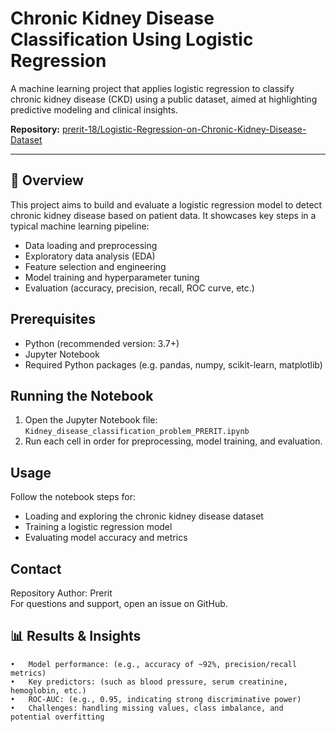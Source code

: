 # Chronic Kidney Disease Classification Using Logistic Regression

A machine learning project that applies logistic regression to classify chronic kidney disease (CKD) using a public dataset, aimed at highlighting predictive modeling and clinical insights.

**Repository:** [prerit-18/Logistic-Regression-on-Chronic-Kidney-Disease-Dataset](https://github.com/prerit-18/Logistic-Regression-on-Chronic-Kidney-Disease-Dataset)

---

## 📌 Overview

This project aims to build and evaluate a logistic regression model to detect chronic kidney disease based on patient data. It showcases key steps in a typical machine learning pipeline:

- Data loading and preprocessing  
- Exploratory data analysis (EDA)  
- Feature selection and engineering  
- Model training and hyperparameter tuning  
- Evaluation (accuracy, precision, recall, ROC curve, etc.)

## Prerequisites
- Python (recommended version: 3.7+)
- Jupyter Notebook
- Required Python packages (e.g. pandas, numpy, scikit-learn, matplotlib)

## Running the Notebook
1. Open the Jupyter Notebook file: `Kidney_disease_classification_problem_PRERIT.ipynb`
2. Run each cell in order for preprocessing, model training, and evaluation.

## Usage
Follow the notebook steps for:
- Loading and exploring the chronic kidney disease dataset
- Training a logistic regression model
- Evaluating model accuracy and metrics

## Contact
Repository Author: Prerit  
For questions and support, open an issue on GitHub.

## 📊 Results & Insights
	•	Model performance: (e.g., accuracy of ~92%, precision/recall metrics)
	•	Key predictors: (such as blood pressure, serum creatinine, hemoglobin, etc.)
	•	ROC-AUC: (e.g., 0.95, indicating strong discriminative power)
	•	Challenges: handling missing values, class imbalance, and potential overfitting


